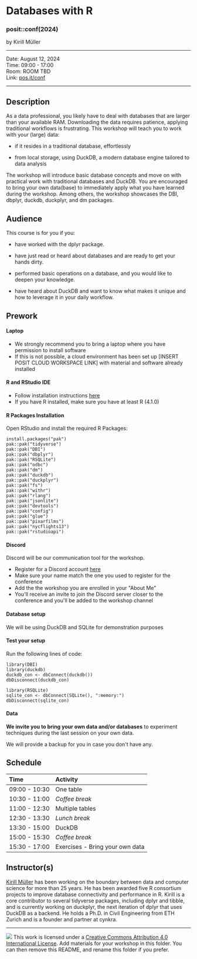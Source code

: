 Databases with R
================

### posit::conf(2024)

by Kirill Müller

-----

Date: August 12, 2024  
Time:     09:00 - 17:00  
Room:           ROOM TBD  
Link:    [pos.it/conf](http://pos.it/conf)

-----

## Description

As a data professional, you likely have to deal with databases that are larger than your available RAM.
Downloading the data requires patience, applying traditional workflows is frustrating.
This workshop will teach you to work with your (large) data:

-   if it resides in a traditional database, effortlessly

-   from local storage, using DuckDB, a modern database engine tailored to data analysis

The workshop will introduce basic database concepts and move on with practical work with traditional databases and DuckDB.
You are encouraged to bring your own data(base) to immediately apply what you have learned during the workshop.
Among others, the workshop showcases the DBI, dbplyr, duckdb, duckplyr, and dm packages.

## Audience

This course is for you if you:

-   have worked with the dplyr package.

-   have just read or heard about databases and are ready to get your hands dirty.

-   performed basic operations on a database, and you would like to deepen your knowledge.

-   have heard about DuckDB and want to know what makes it unique and how to leverage it in your daily workflow.

## Prework

#### Laptop

- We strongly recommend you to bring a laptop where you have permission to install software
- If this is not possible, a cloud environment has been set up [INSERT POSIT CLOUD WORKSPACE LINK] with material and software already installed

#### R and RStudio IDE

- Follow installation instructions [here](https://posit.co/download/rstudio-desktop/)
- If you have R installed, make sure you have at least R (4.1.0)

#### R Packages Installation

Open RStudio and install the required R Packages:

```
install.packages("pak")
pak::pak("tidyverse")
pak::pak("DBI")
pak::pak("dbplyr")
pak::pak("RSQLite")
pak::pak("odbc")
pak::pak("dm")
pak::pak("duckdb")
pak::pak("duckplyr")
pak::pak("fs")
pak::pak("withr")
pak::pak("rlang")
pak::pak("jsonlite")
pak::pak("devtools")
pak::pak("config")
pak::pak("glue")
pak::pak("pixarfilms")
pak::pak("nycflights13")
pak::pak("rstudioapi")
```

#### Discord

Discord will be our communication tool for the workshop.

- Register for a Discord account [here](https://discord.com/register)
- Make sure your name match the one you used to register for the conference
- Add the the workshop you are enrolled in your "About Me"
- You'll receive an invite to join the Discord server closer to the conference and you'll be added to the workshop channel

#### Database setup

We will be using DuckDB and SQLite for demonstration purposes


#### Test your setup

Run the following lines of code:

```
library(DBI)
library(duckdb)
duckdb_con <- dbConnect(duckdb())
dbDisconnect(duckdb_con)

library(RSQLite)
sqlite_con <- dbConnect(SQLite(), ":memory:")
dbDisconnect(sqlite_con)
```

#### Data

**We invite you to bring your own data and/or databases** to experiment techniques during the last session on your own data. 

We will provide a backup for you in case you don't have any.

## Schedule

| Time          | Activity         |
| :------------ | :--------------- |
| 09:00 - 10:30 | One table        |
| 10:30 - 11:00 | *Coffee break*   |
| 11:00 - 12:30 | Multiple tables  |
| 12:30 - 13:30 | *Lunch break*    |
| 13:30 - 15:00 | DuckDB           |
| 15:00 - 15:30 | *Coffee break*   |
| 15:30 - 17:00 | Exercises - Bring your own data |

## Instructor(s)

[Kirill Müller](https://www.cynkra.com/about/) has been working on the boundary between data and computer science for more than 25 years. He has been awarded five R consortium projects to improve database connectivity and performance in R. Kirill is a core contributor to several tidyverse packages, including dplyr and tibble, and is currently working on duckplyr, the next iteration of dplyr that uses DuckDB as a backend. He holds a Ph.D. in Civil Engineering from ETH Zurich and is a founder and partner at cynkra.

-----

![](https://i.creativecommons.org/l/by/4.0/88x31.png) This work is
licensed under a [Creative Commons Attribution 4.0 International
License](https://creativecommons.org/licenses/by/4.0/).
Add materials for your workshop in this folder. You can then remove this README, and rename this folder if you prefer.